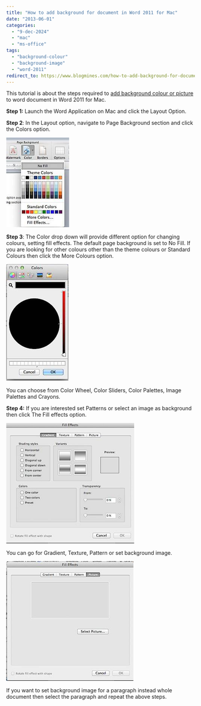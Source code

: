 ```yaml
---
title: "How to add background for document in Word 2011 for Mac"
date: "2013-06-01"
categories: 
  - "9-dec-2024"
  - "mac"
  - "ms-office"
tags: 
  - "background-colour"
  - "background-image"
  - "word-2011"
redirect_to: https://www.blogmines.com/how-to-add-background-for-document-in-word-2011-for-mac/
---
```


This tutorial is about the steps required to [add background colour or picture](http://blogmines.com/blog/2011/12/18/how-to-add-background-color-to-paragraph-in-word-2010/) to word document in Word 2011 for Mac.

**Step 1:** Launch the Word Application on Mac and click the Layout Option.

**Step 2**: In the Layout option, navigate to Page Background section and click the Colors option.

![201306011549.jpg](/assets/images/201306011549.jpg)

**Step 3**: The Color drop down will provide different option for changing colours, setting fill effects. The default page background is set to No Fill. If you are looking for other colours other than the theme colours or Standard Colours then click the More Colours option.

![201306011552.jpg](/assets/images/201306011552.jpg)

You can choose from Color Wheel, Color Sliders, Color Palettes, Image Palettes and Crayons.

**Step 4:** If you are interested set Patterns or select an image as background then click The Fill effects option.

![201306011555.jpg](/assets/images/201306011555.jpg)

You can go for Gradient, Texture, Pattern or set background image.

![201306011557.jpg](/assets/images/201306011557.jpg)

If you want to set background image for a paragraph instead whole document then select the paragraph and repeat the above steps.
